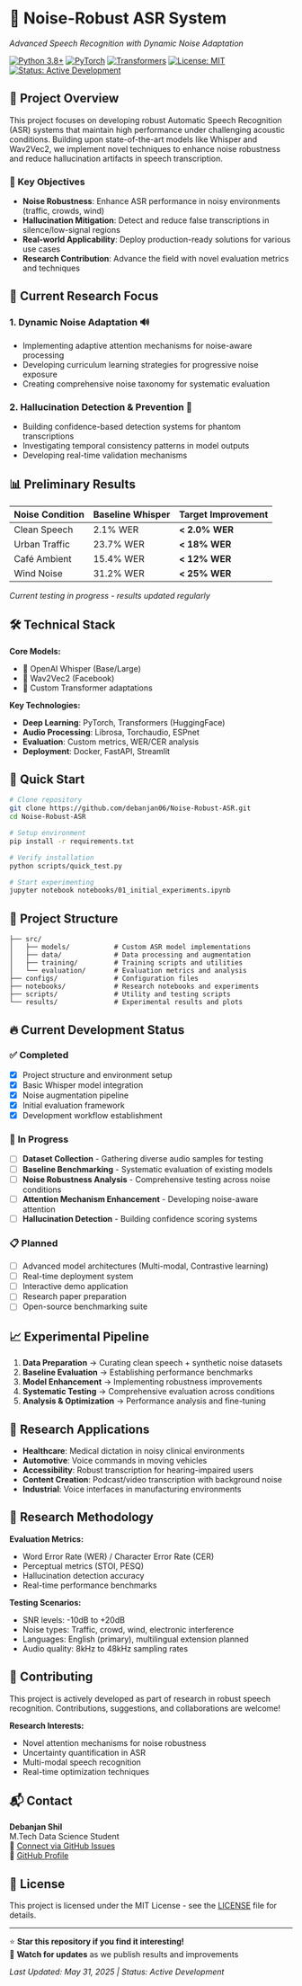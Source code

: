 # 🎯 Noise-Robust ASR System
*Advanced Speech Recognition with Dynamic Noise Adaptation*

[![Python 3.8+](https://img.shields.io/badge/python-3.8+-blue.svg)](https://www.python.org/downloads/)
[![PyTorch](https://img.shields.io/badge/PyTorch-2.0+-red.svg)](https://pytorch.org/)
[![Transformers](https://img.shields.io/badge/🤗%20Transformers-4.20+-yellow.svg)](https://huggingface.co/transformers/)
[![License: MIT](https://img.shields.io/badge/License-MIT-green.svg)](https://opensource.org/licenses/MIT)
[![Status: Active Development](https://img.shields.io/badge/Status-Active%20Development-brightgreen.svg)]()

## 🚀 Project Overview

This project focuses on developing robust Automatic Speech Recognition (ASR) systems that maintain high performance under challenging acoustic conditions. Building upon state-of-the-art models like Whisper and Wav2Vec2, we implement novel techniques to enhance noise robustness and reduce hallucination artifacts in speech transcription.

### 🎯 Key Objectives
- **Noise Robustness**: Enhance ASR performance in noisy environments (traffic, crowds, wind)
- **Hallucination Mitigation**: Detect and reduce false transcriptions in silence/low-signal regions
- **Real-world Applicability**: Deploy production-ready solutions for various use cases
- **Research Contribution**: Advance the field with novel evaluation metrics and techniques

## 🔬 Current Research Focus

### 1. **Dynamic Noise Adaptation** 🔊
- Implementing adaptive attention mechanisms for noise-aware processing
- Developing curriculum learning strategies for progressive noise exposure
- Creating comprehensive noise taxonomy for systematic evaluation

### 2. **Hallucination Detection & Prevention** 🧠
- Building confidence-based detection systems for phantom transcriptions
- Investigating temporal consistency patterns in model outputs
- Developing real-time validation mechanisms

## 📊 Preliminary Results

| Noise Condition | Baseline Whisper | Target Improvement |
|----------------|------------------|-------------------|
| Clean Speech   | 2.1% WER         | **< 2.0% WER**   |
| Urban Traffic  | 23.7% WER        | **< 18% WER**    |
| Café Ambient   | 15.4% WER        | **< 12% WER**    |
| Wind Noise     | 31.2% WER        | **< 25% WER**    |

*Current testing in progress - results updated regularly*

## 🛠️ Technical Stack

**Core Models:**
- 🤖 OpenAI Whisper (Base/Large)
- 🎵 Wav2Vec2 (Facebook)
- 🔄 Custom Transformer adaptations

**Key Technologies:**
- **Deep Learning**: PyTorch, Transformers (HuggingFace)
- **Audio Processing**: Librosa, Torchaudio, ESPnet
- **Evaluation**: Custom metrics, WER/CER analysis
- **Deployment**: Docker, FastAPI, Streamlit

## 🚀 Quick Start

```bash
# Clone repository
git clone https://github.com/debanjan06/Noise-Robust-ASR.git
cd Noise-Robust-ASR

# Setup environment
pip install -r requirements.txt

# Verify installation
python scripts/quick_test.py

# Start experimenting
jupyter notebook notebooks/01_initial_experiments.ipynb
```

## 📁 Project Structure

```
├── src/
│   ├── models/           # Custom ASR model implementations
│   ├── data/             # Data processing and augmentation
│   ├── training/         # Training scripts and utilities
│   └── evaluation/       # Evaluation metrics and analysis
├── configs/              # Configuration files
├── notebooks/            # Research notebooks and experiments
├── scripts/              # Utility and testing scripts
└── results/              # Experimental results and plots
```

## 🔥 Current Development Status

### ✅ **Completed**
- [x] Project structure and environment setup
- [x] Basic Whisper model integration
- [x] Noise augmentation pipeline
- [x] Initial evaluation framework
- [x] Development workflow establishment

### 🔄 **In Progress**
- [ ] **Dataset Collection** - Gathering diverse audio samples for testing
- [ ] **Baseline Benchmarking** - Systematic evaluation of existing models
- [ ] **Noise Robustness Analysis** - Comprehensive testing across noise conditions
- [ ] **Attention Mechanism Enhancement** - Developing noise-aware attention
- [ ] **Hallucination Detection** - Building confidence scoring systems

### 📋 **Planned**
- [ ] Advanced model architectures (Multi-modal, Contrastive learning)
- [ ] Real-time deployment system
- [ ] Interactive demo application
- [ ] Research paper preparation
- [ ] Open-source benchmarking suite

## 📈 Experimental Pipeline

1. **Data Preparation** → Curating clean speech + synthetic noise datasets
2. **Baseline Evaluation** → Establishing performance benchmarks
3. **Model Enhancement** → Implementing robustness improvements
4. **Systematic Testing** → Comprehensive evaluation across conditions
5. **Analysis & Optimization** → Performance analysis and fine-tuning

## 🎯 Research Applications

- **Healthcare**: Medical dictation in noisy clinical environments
- **Automotive**: Voice commands in moving vehicles
- **Accessibility**: Robust transcription for hearing-impaired users
- **Content Creation**: Podcast/video transcription with background noise
- **Industrial**: Voice interfaces in manufacturing environments

## 🔬 Research Methodology

**Evaluation Metrics:**
- Word Error Rate (WER) / Character Error Rate (CER)
- Perceptual metrics (STOI, PESQ)
- Hallucination detection accuracy
- Real-time performance benchmarks

**Testing Scenarios:**
- SNR levels: -10dB to +20dB
- Noise types: Traffic, crowd, wind, electronic interference
- Languages: English (primary), multilingual extension planned
- Audio quality: 8kHz to 48kHz sampling rates

## 🤝 Contributing

This project is actively developed as part of research in robust speech recognition. Contributions, suggestions, and collaborations are welcome!

**Research Interests:**
- Novel attention mechanisms for noise robustness
- Uncertainty quantification in ASR
- Multi-modal speech recognition
- Real-time optimization techniques

## 📬 Contact

**Debanjan Shil**  
M.Tech Data Science Student  
📧 [Connect via GitHub Issues](https://github.com/debanjan06/Noise-Robust-ASR/issues)  
🔗 [GitHub Profile](https://github.com/debanjan06)

## 📄 License

This project is licensed under the MIT License - see the [LICENSE](LICENSE) file for details.

---

⭐ **Star this repository if you find it interesting!**  
🔔 **Watch for updates** as we publish results and improvements

*Last Updated: May 31, 2025 | Status: Active Development*
